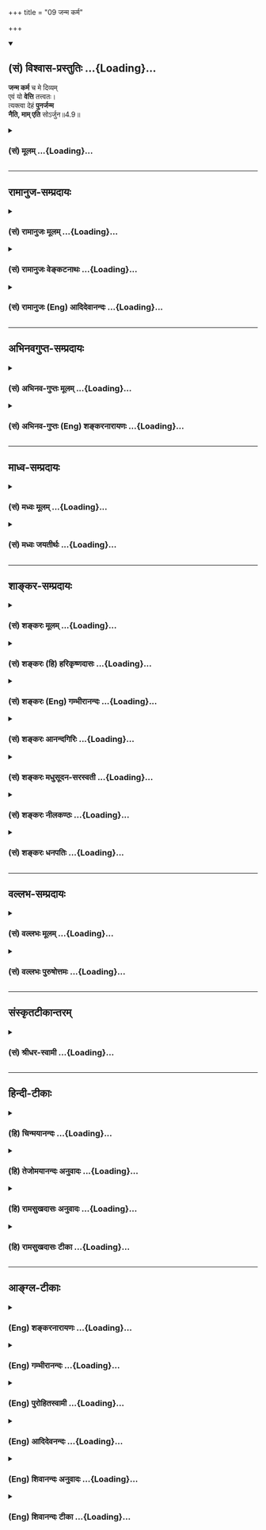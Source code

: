 +++
title = "09 जन्म कर्म"

+++
<div class="js_include" newlevelforh1="2" title="(सं) विश्वास-प्रस्तुतिः" unfilled url="/mahAbhAratam/vyAsaH/shlokashaH/06-bhIShma-parva/03-bhagavad-gItA-parva/saMskRtam/vishvAsa-prastutiH/04_jnAna-yogaH_brahmArp/09_janma_karma.md">
<details open><summary><h2>(सं) विश्वास-प्रस्तुतिः ...{Loading}...</h2></summary>

**जन्म कर्म** च मे दिव्यम्  
एवं यो **वेत्ति** तत्त्वतः।  
त्यक्त्वा देहं **पुनर्जन्म**  
**नैति, माम् एति** सोऽर्जुन॥4.9॥
</details>
</div>
<div class="js_include collapsed" newlevelforh1="3" title="(सं) मूलम्" unfilled url="/mahAbhAratam/vyAsaH/shlokashaH/06-bhIShma-parva/03-bhagavad-gItA-parva/saMskRtam/mUlam/04_jnAna-yogaH_brahmArp/09_janma_karma.md">
<details><summary><h3>(सं) मूलम् ...{Loading}...</h3></summary>

जन्म कर्म च मे दिव्यमेवं यो वेत्ति तत्त्वतः।  
त्यक्त्वा देहं पुनर्जन्म नैति मामेति सोऽर्जुन।।4.9।।
</details>
</div>


_________________
## रामानुज-सम्प्रदायः
<div class="js_include collapsed" newlevelforh1="3" title="(सं) रामानुजः मूलम्" unfilled url="/mahAbhAratam/vyAsaH/shlokashaH/06-bhIShma-parva/03-bhagavad-gItA-parva/saMskRtam/rAmAnujaH/mUlam/04_jnAna-yogaH_brahmArp/09_janma_karma.md">
<details><summary><h3>(सं) रामानुजः मूलम् ...{Loading}...</h3></summary>

।।4.9।। एवं कर्ममूलभूतहेयत्रिगुणप्रकृतिसंसर्गरूपजन्मरहितस्य
सर्वेश्वरत्वसर्वज्ञत्वसत्यसंकल्पत्वादिसमस्तकल्याणगुणोपेतस्य
साधुपरित्राणमत्समाश्रयणैकप्रयोजनं दिव्यम् अप्राकृतं मदसाधारणं मम
**जन्म** चेष्टितं **च तत्त्वतः यो वेत्ति स** वर्तमानं **देहं** परित्यज्य
**पुनः जन्म न एति माम् एव
प्राप्नोति। मदीयदिव्यजन्मचेष्टितयाथात्म्यविज्ञानेन
विध्वस्तसमस्तमत्समाश्रयणविरोधिपाप्मा अस्मिन् एव जन्मनि यथोदितप्रकारेण
माम् आश्रित्य मदेकप्रियो मदेकचित्तो माम् एव प्राप्नोति। तद् आह**

</details>
</div>
<div class="js_include collapsed" newlevelforh1="3" title="(सं) रामानुजः वेङ्कटनाथः" unfilled url="/mahAbhAratam/vyAsaH/shlokashaH/06-bhIShma-parva/03-bhagavad-gItA-parva/saMskRtam/rAmAnujaH/venkaTanAthaH/04_jnAna-yogaH_brahmArp/09_janma_karma.md">
<details><summary><h3>(सं) रामानुजः वेङ्कटनाथः ...{Loading}...</h3></summary>

  
  
।।4.9।। प्रासङ्गिकस्यावतारयाथात्म्यकथनस्य परमप्रकृतमोक्षोपयोगित्वमुच्यते
जन्म कर्म इति श्लोकेन। एवमिति अजोऽपि 4।6
इत्यादिनोक्तप्रकारेणेत्यर्थः। दिव्यं
इत्यस्यैवार्थःअप्राकृतमिति। मदसाधारणमित्यनेन बहु स्यां प्रजायेय
छां.उ.6।2।3तै.आ.6।2 इत्युक्तजन्मव्यवच्छेदः।
वह्न्यौष्ण्यवद्धर्मिग्राहकप्रमाणसिद्धः पदार्थान्तरेष्वदृष्टश्च प्रकारो न
तर्कबाध्य इति भावः। जन्म कर्म च मे दिव्यम् इत्युक्ते जन्मवत्तद्धेतुभूतं
पुण्यमपि किमस्ति। इति शङ्काव्युदासायचेष्टितमिति व्याख्यातम्। तत्त्वत इति
संशयविपर्ययरहितमित्यर्थः। देहं परित्यज्य इत्युक्ते
प्रारब्धकर्मपर्यवसानदेहं परित्यज्येति साधारणप्रतीतिः स्यात्
तद्व्यवच्छेदाय वर्तमानदेहं परित्यज्येत्युक्तम्। एतच्चयो वेत्ति स
पुनर्जन्म नैति इति वेदितृत्वावस्थापेक्षया
पुनर्जन्मप्रतिषेधात्फलितम्। पुनर्जन्म नैति इत्यनेन
विरोधिनिवृत्तिरुच्यतेमामेति इतीष्टप्राप्तिः। न केवलं
विरोधिनिवृत्तिमात्रेण स्वात्मानन्दानुभवमात्रम्
अपित्ववताररहस्यज्ञानवान्मामेव प्राप्नोतीत्यवधारणार्थः। ननु वर्तमानदेहं
परित्यज्येत्याद्ययुक्तम् प्रारब्धकर्मावसाने हि मोक्षः शारीरके निर्णीतः
प्रारब्धस्य च कर्मणः कियन्ति जन्मानि साध्यानीति न नियमः
व्यासादिष्वनियमदर्शनात्। न च जन्मकर्मज्ञानमात्रान्मोक्षः
दीर्घकालनैरन्तर्यादरसेवनीयदुष्करतरकर्मज्ञानानुगृहीतोपासनशास्त्रार्थनैरर्थक्यप्रसङ्गादित्यत्राह
मदीयेति। दिव्यजन्मचेष्टितज्ञानेनोपासनविरोधिनां समस्तानां पापानां
निवृत्तत्त्वादस्मिन्नेव जन्मनि
जन्मान्तरारम्भकपापांशप्रशमनसमर्थपुष्कलोपासननिष्पत्तेर्न
जन्मान्तरपरिग्रहः। स्मरन्ति चविनिष्पन्नसमाधिस्तु मुक्तिं तत्रैव जन्मनि
वि.पु.6।7।35 इति। एवं चोपासनपौष्कल्यहेतुतयाऽस्याभिधानात् परम्परया
मोक्षसाधनत्वमिति नोपासनशास्त्रवैयर्थ्यमिति भावः। यथोदितप्रकारेण
मामाश्रित्येति पुष्कलध्यानावस्थोच्यते। मदेकप्रिय इति तु
भक्तिरूपापन्नतोक्तिः। अहमेक एव प्रियः प्रीतिविषयो यस्य स
मदेकप्रियःप्रियो हि ज्ञानिनोऽत्यर्थमहम् 7।17 इति वक्ष्यते। एतेन
पुरुषार्थान्तरनिष्ठव्यवच्छेदः। मेदकचित्त इति समाध्यवस्था। मय्येकस्मिन्नेव
चित्तं यस्य स मदेकचित्तः।  
  

</details>
</div>
<div class="js_include collapsed" newlevelforh1="3" title="(सं) रामानुजः (Eng) आदिदेवानन्दः" unfilled url="/mahAbhAratam/vyAsaH/shlokashaH/06-bhIShma-parva/03-bhagavad-gItA-parva/saMskRtam/rAmAnujaH/english/AdidevAnandaH/04_jnAna-yogaH_brahmArp/09_janma_karma.md">
<details><summary><h3>(सं) रामानुजः (Eng) आदिदेवानन्दः ...{Loading}...</h3></summary>

4.9 He who knows truly My life and actions, super-natural and special to Me, which are intended solely for the protection of the good and to enable them to take refuge in Me, - Me who am devoid of birth, unlike ordinary beings whose birth is caused by Karma associated with Prakrti and its three Gunas producing the evil of bondage, and who is endowed with auspicious attributes such as Lordship over all, omniscience,
infallible will etc., - such a person after abandoning the present body will never be born, but will reach Me only. By true knowledge of My divine birth and acts, all his sins that stand in his way of taking refuge in Me are destroyed. In this birth itself, resorting to Me in the manner already described, and loving Me and concentrating on Me alone,
he reaches Me. Sri Krsna speaks of the same thing:

</details>
</div>


_________________
## अभिनवगुप्त-सम्प्रदायः
<div class="js_include collapsed" newlevelforh1="3" title="(सं) अभिनव-गुप्तः मूलम्" unfilled url="/mahAbhAratam/vyAsaH/shlokashaH/06-bhIShma-parva/03-bhagavad-gItA-parva/saMskRtam/abhinava-guptaH/mUlam/04_jnAna-yogaH_brahmArp/09_janma_karma.md">
<details><summary><h3>(सं) अभिनव-गुप्तः मूलम् ...{Loading}...</h3></summary>

।।4.5 4.9।। बहूनि इत्यादि अर्जुन इत्यन्तम्। श्रीभगवान् किल
पूर्णषाड्गुण्यत्वात् शरीरसंपर्कमात्ररहितोऽपि स्थितिकारित्वात् कारुणिकतया
आत्मांशं सृजति। आत्मा पूर्णषाड्गुण्यः अंशः उपकारकत्वेन अप्रधानभूतो +++(N
omit अ)+++ यत्र तत् आत्मांशं शरीरं गृह्णाति इत्यर्थः। अत एवास्य जन्म
दिव्यम् यत आत्ममायया योगप्रज्ञया स्वस्वातन्त्रयशक्त्या +++(omits स्व)+++
आरब्धम् न कर्मभिः। कर्मापि दिव्यम् फलदानासमर्थत्वात्। यश्चैवमेतत्तत्त्वं
वेत्ति आत्मन्यप्येवमेव मन्यते सोऽवश्यं भगवद्वासुदेवतत्त्वं जानाति।

</details>
</div>
<div class="js_include collapsed" newlevelforh1="3" title="(सं) अभिनव-गुप्तः (Eng) शङ्करनारायणः" unfilled url="/mahAbhAratam/vyAsaH/shlokashaH/06-bhIShma-parva/03-bhagavad-gItA-parva/saMskRtam/abhinava-guptaH/english/shankaranArAyaNaH/04_jnAna-yogaH_brahmArp/09_janma_karma.md">
<details><summary><h3>(सं) अभिनव-गुप्तः (Eng) शङ्करनारायणः ...{Loading}...</h3></summary>

4.5-9 Bahuni etc. upto Arjuna. Indeed the Bhagavat is Himself devoid of
all bodily connections on account of His having the group of the 'six
attributes' in toto. Yet, out of His nature of stabilising \[the
universe\], and out of compassion, He sends forth (or creates) that is
which the Self is secondary. The meaning is this : He takes hold of a
body, in which the Self, with the group of 'six alities' in full,
remains secondary because of Its role as a helper of the body. On
account of this, His birth is divine. For, it has been created not by
the results of actions, but by His own Trick-of-Illusion, by the highest
knowledge of Yoga, and by the energy of Freedom of His own. His action
too is divine, as it is incabable of yielding fruits \[for Him\].
Whosoever knows this truth in this manner i.e., realises in his own Self
also in this manner, he necessarily understands the Bhagavat Vasudeva
beng.

</details>
</div>


_________________
## माध्व-सम्प्रदायः
<div class="js_include collapsed" newlevelforh1="3" title="(सं) मध्वः मूलम्" unfilled url="/mahAbhAratam/vyAsaH/shlokashaH/06-bhIShma-parva/03-bhagavad-gItA-parva/saMskRtam/madhvaH/mUlam/04_jnAna-yogaH_brahmArp/09_janma_karma.md">
<details><summary><h3>(सं) मध्वः मूलम् ...{Loading}...</h3></summary>

।।4.9।। पृथङ्मुक्त्युक्तिर्हि सर्वज्ञानि(न)नियमदर्शनार्थम्। न तु
तावन्मात्रेण मुक्तिरित्युक्तम् 3।20। वेदाद्युक्तं तु सर्वं यो
ज्ञात्वोपास्ते सदा हि माम्। तस्यैव दर्शनपथं यामि नान्यस्य कस्यचित्
इत्युक्तेश्च महाकौर्मे। अत्रोक्तस्यैतज्ज्ञात्वैव जन्म नैतीति गतिः।
इतरवाक्यानां नान्या गतिः। नान्यस्य कस्यचिदिति विशेषणात् तत्त्वत इति
विशेषणाच्च सर्वं ज्ञानमापतति। यत्रैवं भवति तत्र तत्त्वत इति विशेषणे न
विरोधः। उक्तं च एकं च तत्त्वतो ज्ञातुं विना सर्वज्ञतां नरः। न समर्थो
महेन्द्रोऽपि तस्मात्सर्वत्र जिज्ञसेत् इति स्कान्दे।

</details>
</div>
<div class="js_include collapsed" newlevelforh1="3" title="(सं) मध्वः जयतीर्थः" unfilled url="/mahAbhAratam/vyAsaH/shlokashaH/06-bhIShma-parva/03-bhagavad-gItA-parva/saMskRtam/madhvaH/jayatIrthaH/04_jnAna-yogaH_brahmArp/09_janma_karma.md">
<details><summary><h3>(सं) मध्वः जयतीर्थः ...{Loading}...</h3></summary>

।।4.9।।**जन्म कर्म चे**ति। भगवज्जन्मादिज्ञानमात्रेण मुक्तिरुच्यत इति
प्रतीतिनिरासायाह **पृथगि**ति। एकदेशज्ञानेनेत्यर्थः।
दर्शनार्थमुपलक्षणार्थम्। यथाप्रतीत एवार्थः किं न स्यात् इत्यत आह **न
त्वि**ति उक्तं तृतीये। प्रमाणान्तरं चाह **वेदादी**ति।
वाक्यत्वाविशेषादेतस्य गीताबाधकत्वं कुतः इत्यतः
सावकाशत्वनिरवकाशत्वाभ्यामित्याह **अत्रे**ति।
अयोगव्यवच्छेदमात्रपरत्वमित्यर्थः। एतच्च पूर्वोक्तादर्थान्तरमिति ज्ञेयम्।
इतरवाक्यान्यधिकारिविशेषापेक्षया सावकाशानीति कुतो नान्या गतिः इत्यत आह
**ने**ति। विशेषणात् पक्षान्तरव्यवच्छेदात्। इतोऽप्यत्र
सर्वज्ञानमङ्गीकार्यमित्याह **तत्त्वत** इति। आपतति
इत्यनेनार्थापत्तिमभिप्रैति। एतमेवन्यायमन्यप्राप्यमतिदिशति **यत्रे**ति।
एवं भवति सर्वज्ञाने प्रमितेऽप्येकदेशज्ञानोक्तिर्भवति। तत्त्वतो ज्ञानं
कथं सर्वज्ञतामाक्षिपतीत्यत आह **उक्तं चे**ति। जिज्ञसेत् जिज्ञासेत।
अन्यत्रापिएको भावस्तत्त्वतो येन दृष्टः सर्वे भावास्तत्त्वतस्तेन दृष्टाः
इति। सर्वत्र सार्वज्ञं यथाशक्ति विवक्षितमित्यवधेयम्।

</details>
</div>


_________________
## शाङ्कर-सम्प्रदायः
<div class="js_include collapsed" newlevelforh1="3" title="(सं) शङ्करः मूलम्" unfilled url="/mahAbhAratam/vyAsaH/shlokashaH/06-bhIShma-parva/03-bhagavad-gItA-parva/saMskRtam/shankaraH/mUlam/04_jnAna-yogaH_brahmArp/09_janma_karma.md">
<details><summary><h3>(सं) शङ्करः मूलम् ...{Loading}...</h3></summary>

।।4.9।। **जन्म** मायारूपं **कर्म च** साधूनां परित्राणादि **मे** मम
**दिव्यम्** अप्राकृतम् ऐश्वरम् **एवं** यथोक्तं **यः वेत्ति तत्त्वतः**
तत्त्वेन यथावत् **त्यक्त्वा देहम्** इमं **पुनर्जन्म** पुनरुत्पत्तिं न
**एति** न प्राप्नोति। **माम् एति** आगच्छति सः मुच्यते हे **अर्जुन**।। नैष
मोक्षमार्ग इदानीं प्रवृत्तः किं तर्हि पूर्वमपि

</details>
</div>
<div class="js_include collapsed" newlevelforh1="3" title="(सं) शङ्करः (हि) हरिकृष्णदासः" unfilled url="/mahAbhAratam/vyAsaH/shlokashaH/06-bhIShma-parva/03-bhagavad-gItA-parva/saMskRtam/shankaraH/hindI/harikRShNadAsaH/04_jnAna-yogaH_brahmArp/09_janma_karma.md">
<details><summary><h3>(सं) शङ्करः (हि) हरिकृष्णदासः ...{Loading}...</h3></summary>

।।4.9।। वह मेरा मायामय जन्म और साधुरक्षण आदि कर्म दिव्य हैं अर्थात्
अलौकिक हैं यानी केवल ईश्वरशक्तिसे ही होनेवाले हैं। इस प्रकार जो तत्त्वसे
यथार्थ जानता है। हे अर्जुन वह इस शरीरको छोड़कर पुनर्जन्म अर्थात् पुनः
उत्पत्तिको प्राप्त नहीं होता ( बल्कि ) मेरे पास आ जाता है अर्थात् मुक्त
हो जाता है।

</details>
</div>
<div class="js_include collapsed" newlevelforh1="3" title="(सं) शङ्करः (Eng) गम्भीरानन्दः" unfilled url="/mahAbhAratam/vyAsaH/shlokashaH/06-bhIShma-parva/03-bhagavad-gItA-parva/saMskRtam/shankaraH/english/gambhIrAnandaH/04_jnAna-yogaH_brahmArp/09_janma_karma.md">
<details><summary><h3>(सं) शङ्करः (Eng) गम्भीरानन्दः ...{Loading}...</h3></summary>

4.9 Yah, he who; evam, thus, as described; vetti, knows tattvatah,
truly, as they are in reality; that divyam, divine, supernatural; janma,
birth, which is a form of Maya; ca karma, and actions, such as
protection of the pious, etc.; mama, of Mine; na eti, does not get;
punarjanma, rirth; tyaktva, after casting off; this deham, body. Sah,
he; eti, attains, comes to; mam, Me-he gets Liberated, O Arjuna. This
path of Liberation has not been opened recently. What then; Even in
earlier days-

</details>
</div>
<div class="js_include collapsed" newlevelforh1="3" title="(सं) शङ्करः आनन्दगिरिः" unfilled url="/mahAbhAratam/vyAsaH/shlokashaH/06-bhIShma-parva/03-bhagavad-gItA-parva/saMskRtam/shankaraH/AnandagiriH/04_jnAna-yogaH_brahmArp/09_janma_karma.md">
<details><summary><h3>(सं) शङ्करः आनन्दगिरिः ...{Loading}...</h3></summary>

।।4.9।। मायामयमीश्वरस्य जन्म न वास्तवं तस्यैव च जगत्परिपालनं कर्म
नान्यस्येति जानतः श्रेयोवाप्तिं दर्शयन् विपक्षे प्रत्यवायं सूचयति
**तज्जन्मेत्यादिना।** यथोक्तं मायामयं कल्पितमिति यावत् वेदनस्य
यथावत्त्वं वेद्यस्य जन्मादेरुक्तरूपानतिवर्तित्वम्। यदि पुनर्भगवतो
वास्तवं जन्म साधुजनपरिपालनादि चान्यस्यैव कर्म क्षत्रियस्येति विवक्ष्यते
तदा तत्त्वापरिज्ञानप्रयुक्तो जन्मादिः संसारो दुर्वारः स्यादिति भावः।

</details>
</div>
<div class="js_include collapsed" newlevelforh1="3" title="(सं) शङ्करः मधुसूदन-सरस्वती" unfilled url="/mahAbhAratam/vyAsaH/shlokashaH/06-bhIShma-parva/03-bhagavad-gItA-parva/saMskRtam/shankaraH/madhusUdana-sarasvatI/04_jnAna-yogaH_brahmArp/09_janma_karma.md">
<details><summary><h3>(सं) शङ्करः मधुसूदन-सरस्वती ...{Loading}...</h3></summary>

।।4.9।। जन्म नित्यसिद्धस्यैव मम सच्चिदानन्दघनस्य लीलया तथानुकरणं कर्म च
धर्मसंस्थापनेन जगत्परिपालनं मे मम नित्यसिद्धेश्वरस्य दिव्यमप्राकृतमन्यैः
कर्तुमशक्यमीश्वरस्यैवासाधारणम्। एवमजोऽपि सन्नित्यादिना प्रतिपादितं यो
वेत्ति तत्त्वतो भ्रमनिवर्तनेन। मूढैर्हि मनुष्यत्वभ्रान्त्या भगवतोऽपि
गर्भवासादिरूपमेव जन्म स्वभोगार्थमेव कर्मेत्यारोपितं परमार्थतः
शुद्धसच्चिदानन्दघनरूपत्वाज्ञानेन तदपनुद्य अजस्यापि मायया
जन्मानुकरणमकर्तुरपि परानुग्रहाय कर्मानुकरणमित्येव यो वेत्ति स आत्मनोऽपि
तत्त्वस्फुरणात् त्यक्त्वा देहमिमं पुनर्जन्म नैति किंतु मां भगवन्तं
वासुदेवमेव सच्चिदानन्दघनमेति। संसारान्मुच्यत इत्यर्थः। हे अर्जुन।

</details>
</div>
<div class="js_include collapsed" newlevelforh1="3" title="(सं) शङ्करः नीलकण्ठः" unfilled url="/mahAbhAratam/vyAsaH/shlokashaH/06-bhIShma-parva/03-bhagavad-gItA-parva/saMskRtam/shankaraH/nIlakaNThaH/04_jnAna-yogaH_brahmArp/09_janma_karma.md">
<details><summary><h3>(सं) शङ्करः नीलकण्ठः ...{Loading}...</h3></summary>

।।4.9।। जन्म मायामयम् कर्म साधुत्राणम् दिव्यमप्राकृतं यो वेत्ति स
त्यक्त्वा देहं पुनर्जन्म न प्राप्नोति किंतु मामेति मामेव प्राप्नोति।
एतेन भगवतो जन्मानि कर्माणि च भगवत्प्राप्तिकामेन गेयानीति दर्शितम्।

</details>
</div>
<div class="js_include collapsed" newlevelforh1="3" title="(सं) शङ्करः धनपतिः" unfilled url="/mahAbhAratam/vyAsaH/shlokashaH/06-bhIShma-parva/03-bhagavad-gItA-parva/saMskRtam/shankaraH/dhanapatiH/04_jnAna-yogaH_brahmArp/09_janma_karma.md">
<details><summary><h3>(सं) शङ्करः धनपतिः ...{Loading}...</h3></summary>

।।4.9।। जन्म मायिकम्। कर्म साधुपरित्राणादि। मम परमेश्वरस्यैश्वरमप्राकृतं
यस्तत्त्वतो वेत्ति स देहं त्यक्त्वा पुनरुत्पत्तिं न प्राप्नोति किंतु मां
परमात्मानमेति। मुच्यत इत्यर्थः। अर्जुनेति संबोधयन्
मज्जन्मकर्मतत्त्वज्ञानशोधितत्वंपदस्तत्पदाभेदं लब्ध्वा मुच्यत इति सूचयति।

</details>
</div>


_________________
## वल्लभ-सम्प्रदायः
<div class="js_include collapsed" newlevelforh1="3" title="(सं) वल्लभः मूलम्" unfilled url="/mahAbhAratam/vyAsaH/shlokashaH/06-bhIShma-parva/03-bhagavad-gItA-parva/saMskRtam/vallabhaH/mUlam/04_jnAna-yogaH_brahmArp/09_janma_karma.md">
<details><summary><h3>(सं) वल्लभः मूलम् ...{Loading}...</h3></summary>

।।4.9।। किञ्च उत्पत्तिस्त्रिधा। यथोक्तंवैष्णवतन्त्रेअनित्ये जननं नित्ये
परिच्छिन्ने समागमः। नित्यापरिच्छिन्नतनौ प्राकट्यं चेति सा त्रिधा इति।
अतो न ममायं सम्भवः प्राकृतस्येव कर्म वा मायिकं किन्त्वैच्छिकं
दिव्यमित्याशयेन स्वजन्मकर्मणां ज्ञाने फलमाह जन्मकर्मेति। जन्मन इह
प्रादुर्भावार्थकत्वाद्दिव्यत्वं किं पुनर्वपुषः कर्म च तथा दिव्यमलौकिकं
तत्त्वतो यो वेत्ति सोऽपि जन्मफलं प्राप्य प्राकृतं देहं
त्यक्त्वाऽर्थादलोकसम्बन्धिसच्चिदानन्दमयस्वरूपं प्राप्य पुनर्जन्म नैति
किन्तु मामेतीत्यर्थः। अत्र केचित् जन्ममूलदेहस्य भगवति
प्राकृतत्वमभ्युपगच्छन्ति तदसत् तत्र देहदेहिविभागाभावात्।
पाञ्चभौतिकत्वजन्यत्वनियमस्य प्राकृतविषयत्वादप्राकृते
यथाश्रुतीच्छाविषयत्वेन तत्सिद्धिः।
अन्यथाज्ञानेच्छादीनामनित्यत्वनियमान्नित्यज्ञानादिकमपि वाद्यभिमतं न तत्र
सिद्ध्येत्। ननु ज्ञानादिभिरेव जगत्कर्तृत्वोपपत्तौ प्रत्यक्षबाधाच्च
किमित्यानन्यमयदेहोऽभ्युपेयः इति चेत् न कर्तृत्वनिर्वाहार्थमेव
व्याप्तिबलेन नित्यज्ञानवत्तथाविधदेहस्वीकारात् नित्यापरिच्छिन्नतनोः
प्राकट्यस्यैव जन्मत्वेन जन्यत्वाभावात्। आनन्दाद्ध्येव नित्यं
विज्ञानमानन्दं ब्रह्म बृ.उ.3।9।28 स यथा सैन्धवघनः
बृ.उ.4।5।13आनन्दमयोऽभ्यासात् ब्र.सू.1।1।12 आह चतन्मात्रं
आनन्दमात्रकरपादमुखोदरादिः इत्यादिश्रुतिन्यायपुराणवाक्यैः पूर्ण एव
देहेन्द्रियप्राणान्तःकरणात्मस्वरूप एव सदानन्दरूपो ज्ञानरूपः पुरुषोत्तमः
नत्वात्ममात्रमिति निर्बाधमुपैहि। ननु तथाप्यानन्दत्वदेहवत्त्वयोर्विरोध
इति चेत् न स्वस्वाधिकरणे प्रमाणैरेकत्रोभयोः सिद्ध्यसिद्धिभ्यां वा
विरोधाभावात्। तथाप्यानन्दस्य धर्मिरूपत्वे कथं धर्मरूपत्वम् इति चेत् न स
यथा सैन्धवघनः यः सर्वज्ञः मुं.उ.1।9 इति श्रुतिभ्यां
ज्ञानरूपत्वज्ञानाधारवदानन्दरूपत्वतदाधारत्वयोरविरोधात्।
विरुद्धधर्माश्रयत्वाच्चानन्दादिमत्त्वमिति दिक्। एतेन यस्तत्र
परिदृश्यमानरूपः स एव साक्षात्स्वेच्छातनुरानन्दमयः पुरुषोत्तमो नान्य इति
यथाभूतार्थोपदेष्टृभगवद्वाक्यादवसेयम्। पुरुषोत्तम एवायं
स्वैश्वर्याद्यक्षरात्मकम्। विरुद्धधर्माश्रयणं स्वीयविश्वासपूर्त्तये।
क्वचित् क्वचिद्दर्शयति प्रभुर्गोपालनन्दनः।
निगमप्रतिपाद्यात्मदृश्यमानवपुर्हरिः। विशेषस्तूत्तरत्र स्पष्टीभविष्यति।

</details>
</div>
<div class="js_include collapsed" newlevelforh1="3" title="(सं) वल्लभः पुरुषोत्तमः" unfilled url="/mahAbhAratam/vyAsaH/shlokashaH/06-bhIShma-parva/03-bhagavad-gItA-parva/saMskRtam/vallabhaH/puruShottamaH/04_jnAna-yogaH_brahmArp/09_janma_karma.md">
<details><summary><h3>(सं) वल्लभः पुरुषोत्तमः ...{Loading}...</h3></summary>

  
  
।।4.9।। तदेव विवृण्वन्ति जन्म कर्म चेति। मे जन्म प्राकट्यं कर्म क्रिया
दिव्यं क्रीडात्मकम्। अहं लीलार्थं प्रकटो भवामीत्यर्थः। लीलायां
क्रियमाणायां कालीयदमनादिरूपकर्मभिः साधूनां भक्तानां रक्षा भवतीति भावः।
यतो मत्प्राकट्यं क्रीडार्थं तत एवं यो वेत्ति स तत्त्वतो देहं त्यक्त्वा
लीलायां सेवार्थसृष्टदेहेन सेवां कृत्वा तदसामर्थ्ये देहं त्यक्त्वा हे
अर्जुन पुनर्जन्म लौकिकं पूर्ववन्नैति न प्राप्नोति। मामेति मां
प्राप्नोति। प्रकर्षेणाप्नोति अलौकिकदेहेन लीलायामिति भावः। अत एव
मामित्युक्तं न तु मत्पदं मद्भावं वा एतादृशस्य दुर्लभत्वात्स
इत्येकवचनमुक्तम्।  
  

</details>
</div>


_________________
## संस्कृतटीकान्तरम्
<div class="js_include collapsed" newlevelforh1="3" title="(सं) श्रीधर-स्वामी" unfilled url="/mahAbhAratam/vyAsaH/shlokashaH/06-bhIShma-parva/03-bhagavad-gItA-parva/saMskRtam/shrIdhara-svAmI/04_jnAna-yogaH_brahmArp/09_janma_karma.md">
<details><summary><h3>(सं) श्रीधर-स्वामी ...{Loading}...</h3></summary>

।।4.9।। एवंविधानामीश्व रजन्मकर्मणां ज्ञाने फलमाह **जन्मकर्मेति।** मे जन्म
स्वेच्छाकृतं कर्म च धर्मपालनरूपं दिव्यमलौकिकं तत्त्वतः
परानुग्रहार्थमेवेति यो वेत्ति स देहाभिमानं त्यक्त्वा पुनर्जन्म नैति न
प्राप्नोति किंतु मामेव प्राप्नोति।

</details>
</div>


_________________
## हिन्दी-टीकाः
<div class="js_include collapsed" newlevelforh1="3" title="(हि) चिन्मयानन्दः" unfilled url="/mahAbhAratam/vyAsaH/shlokashaH/06-bhIShma-parva/03-bhagavad-gItA-parva/hindI/chinmayAnandaH/04_jnAna-yogaH_brahmArp/09_janma_karma.md">
<details><summary><h3>(हि) चिन्मयानन्दः ...{Loading}...</h3></summary>

।।4.9।। अवतार कैसे होता है तथा उसका प्रयोजन भी बताने के पश्चात्
श्रीकृष्ण यहाँ कहते हैं कि जो पुरुष उनके दिव्य जन्म और कर्म को तत्त्वत
जानता है वह सब बन्धनों से मुक्त होकर परमात्मस्वरूप बन जाता है। तत्त्वत
शब्द से यह स्पष्ट किया गया है कि इसे केवल बुद्धि के स्तर पर जानना नहीं
है वरन् यह अनुभव करना है कि अपने ही हृदय में किस प्रकार परमात्मा का
अवतरण होता है। आज निसन्देह ही हम एक पशु के समान जी रहे हैं परन्तु जब कभी
हम निस्वार्थ इच्छा से प्रेरित हुए कर्म करते हैं उस समय परमात्मा की ही
दिव्य क्षमता हमारे कर्मों में झलकती है। इस श्लोक में सूक्ष्म संकेत यह भी
है कि आत्मविकास के लिये भगवान् के आनन्दरूप की उपासना करना निराकार आत्मा
के ध्यान के समान ही प्रभावकारी है। कुछ वेदान्त विचारक ऐसे भी हैं जो
भगवान् के सगुणसाकार होने की कल्पना को स्वीकार नहीं करते। अत वे अवतार को
भी नहीं मानते। वास्तव में यह युक्तियुक्त नहीं है। पूरी लगन से जो पुरुष
साधना करता है वह सगुण अथवा निर्गुण उपासना के द्वारा लक्ष्य को प्राप्त कर
लेता है। यहाँ उस पूर्णत्व की स्थिति का संकेत किया गया है जिसे प्राप्त
करके जीव का पुनर्जन्म नहीं होता। वैदिक साहित्य में अनेक स्थानों पर इसका
संकेत अमृतत्त्व शब्द से किया गया है तो दूसरे स्थानों पर पुनर्जन्म के
अभाव के रूप में। ऐसा प्रतीत होता है मानो पहले लोग मृत्यु से डरते थे
इसलिये पूर्णत्व की स्थिति मे उसका अभाव बताया गया है। अन्य विचारकों ने यह
अनुभव किया होगा कि मृत्यु से अधिक दुखदायी जन्म है क्योकि उसके पश्चात्
दुखों की एक शृंखला प्रारम्भ हो जाती है। अत मोक्ष का लक्षण पुनर्जन्म का
अभाव कहा गया है। जिनका जन्म होता हैउसी का नाश भी होता है इस कारण
अमृतत्त्व और पुनर्जन्म के अभाव से पूर्णत्व की स्थिति का ही संकेत किया
गया है। तथापि दूसरे शब्द से विचारकों की परिपक्वता स्पष्ट दृष्टिगोचर होती
है। यह मोक्षमार्ग केवल वर्तमान में ही प्रवृत्त नहीं हुआ बल्कि प्राचीनकाल
में भी अनेक साधकों ने इसका अनुसरण किया था राग भय और क्रोध से रहित मन्मय
(मेरे में स्थिति वाले) मेरे शरण हुए बहुत से पुरुष ज्ञानरूप तप से पवित्र
हुए मेरे स्वरूप को प्राप्त

</details>
</div>
<div class="js_include collapsed" newlevelforh1="3" title="(हि) तेजोमयानन्दः अनुवादः" unfilled url="/mahAbhAratam/vyAsaH/shlokashaH/06-bhIShma-parva/03-bhagavad-gItA-parva/hindI/tejomayAnandaH/anuvAdaH/04_jnAna-yogaH_brahmArp/09_janma_karma.md">
<details><summary><h3>(हि) तेजोमयानन्दः अनुवादः ...{Loading}...</h3></summary>

।।4.9।। हे अर्जुन ! मेरा जन्म और कर्म दिव्य है, इस प्रकार जो पुरुष
तत्त्वत: जानता है, वह शरीर को त्यागकर फिर जन्म को नहीं प्राप्त होता;
वह मुझे ही प्राप्त होता है।।

</details>
</div>
<div class="js_include collapsed" newlevelforh1="3" title="(हि) रामसुखदासः अनुवादः" unfilled url="/mahAbhAratam/vyAsaH/shlokashaH/06-bhIShma-parva/03-bhagavad-gItA-parva/hindI/rAmasukhadAsaH/anuvAdaH/04_jnAna-yogaH_brahmArp/09_janma_karma.md">
<details><summary><h3>(हि) रामसुखदासः अनुवादः ...{Loading}...</h3></summary>

।।4.9।। हे अर्जुन ! मेरे जन्म और कर्म दिव्य हैं। इस प्रकार (मेरे जन्म और
कर्मको) जो मनुष्य तत्त्वसे जान लेता अर्थात् दृढ़तापूर्वक मान लेता है, वह
शरीरका त्याग करके पुनर्जन्मको प्राप्त नहीं होता, प्रत्युत मुझे प्राप्त
होता है।

</details>
</div>
<div class="js_include collapsed" newlevelforh1="3" title="(हि) रामसुखदासः टीका" unfilled url="/mahAbhAratam/vyAsaH/shlokashaH/06-bhIShma-parva/03-bhagavad-gItA-parva/hindI/rAmasukhadAsaH/TIkA/04_jnAna-yogaH_brahmArp/09_janma_karma.md">
<details><summary><h3>(हि) रामसुखदासः टीका ...{Loading}...</h3></summary>

4.9।।***व्याख्या--*'जन्म कर्म च मे दिव्यम्'--**भगवान् जन्म-मृत्युसे
सर्वथा अतीत--अजन्मा और अविनाशी हैं। उनका मनुष्यरूपमें अवतार साधारण
मनुष्योंकी तरह नहीं होता। वे कृपापूर्वक मात्र जीवोंका हित करनेके लिये
स्वतन्त्रतापूर्वक मनुष्य आदिके रूपमें जन्म-धारणकी लीला करते हैं। उनका
जन्म कर्मोंके परवश नहीं होता। वे अपनी इच्छासे ही शरीर धारण करते हैं
**(टिप्पणी प₀ 226)**। भगवान्का साकार विग्रह जीवोंके शरीरोंकी तरह
हाड़-मांसका नहीं होता। जीवोंके शरीर तो पाप-पुण्यमय, अनित्य, रोगग्रस्त,
लौकिक, विकारी, पाञ्चभौतिक और रज-वीर्यसे उत्पन्न होनेवाले होते हैं, पर
भगवान्के विग्रह पाप-पुण्यसे रहित, नित्य, अनामय, अलौकिक, विकाररहित, परम
दिव्य और प्रकट होनेवाले होते हैं। अन्य जीवोंकी अपेक्षा तो देवताओंके शरीर
भी दिव्य होते हैं, पर भगवान्का शरीर उनसे भी अत्यन्त विलक्षण होता है,
जिसका देवतालोग भी सदा ही दर्शन चाहते रहते हैं (गीता 11। 52)। भगवान् जब
श्रीराम तथा श्रीकृष्णके रूपमें इस पृथ्वीपर आये तब वे माता कौसल्या और
देवकीके गर्भसे उत्पन्न नहीं हुए। पहले उन्हें अपने शङ्ख-चक्र-गदा-पद्मधारी
स्वरूपका दर्शन देकर फिर वे माताकी प्रार्थनापर बालरूपमें लीला करने लगे।
भगवान् श्रीरामके लिये गोस्वामी तुलसीदासजी कहते हैं--

</details>
</div>


_________________
## आङ्ग्ल-टीकाः
<div class="js_include collapsed" newlevelforh1="3" title="(Eng) शङ्करनारायणः" unfilled url="/mahAbhAratam/vyAsaH/shlokashaH/06-bhIShma-parva/03-bhagavad-gItA-parva/english/shankaranArAyaNaH/04_jnAna-yogaH_brahmArp/09_janma_karma.md">
<details><summary><h3>(Eng) शङ्करनारायणः ...{Loading}...</h3></summary>

4.9. Whosoever knows thus correctly the divine birth and action of Mine,
he, on abandoning the body does not go to rirth, \[but\] goes to Me, O Arjuna !

</details>
</div>
<div class="js_include collapsed" newlevelforh1="3" title="(Eng) गम्भीरानन्दः" unfilled url="/mahAbhAratam/vyAsaH/shlokashaH/06-bhIShma-parva/03-bhagavad-gItA-parva/english/gambhIrAnandaH/04_jnAna-yogaH_brahmArp/09_janma_karma.md">
<details><summary><h3>(Eng) गम्भीरानन्दः ...{Loading}...</h3></summary>

4.9 He who thus knows truly the divine birth and actions of Mine does not get rirth after casting off the body. He attains Me, O Arjuna.

</details>
</div>
<div class="js_include collapsed" newlevelforh1="3" title="(Eng) पुरोहितस्वामी" unfilled url="/mahAbhAratam/vyAsaH/shlokashaH/06-bhIShma-parva/03-bhagavad-gItA-parva/english/purohitasvAmI/04_jnAna-yogaH_brahmArp/09_janma_karma.md">
<details><summary><h3>(Eng) पुरोहितस्वामी ...{Loading}...</h3></summary>

4.9 He who realises the divine truth concerning My birth and life is not born again; and when he leaves his body, he becomes one with Me.

</details>
</div>
<div class="js_include collapsed" newlevelforh1="3" title="(Eng) आदिदेवनन्दः" unfilled url="/mahAbhAratam/vyAsaH/shlokashaH/06-bhIShma-parva/03-bhagavad-gItA-parva/english/AdidevanandaH/04_jnAna-yogaH_brahmArp/09_janma_karma.md">
<details><summary><h3>(Eng) आदिदेवनन्दः ...{Loading}...</h3></summary>

4.9 He who thus knows in truth My divine birth and actions does not get rirth after leaving the body; he will come to Me, O Arjuna.

</details>
</div>
<div class="js_include collapsed" newlevelforh1="3" title="(Eng) शिवानन्दः अनुवादः" unfilled url="/mahAbhAratam/vyAsaH/shlokashaH/06-bhIShma-parva/03-bhagavad-gItA-parva/english/shivAnandaH/anuvAdaH/04_jnAna-yogaH_brahmArp/09_janma_karma.md">
<details><summary><h3>(Eng) शिवानन्दः अनुवादः ...{Loading}...</h3></summary>

4.9 He who thus know, in their true light, My divine birth and action,
having abandoned the body, is not born again, he comes to Me, O Arjuna.

</details>
</div>
<div class="js_include collapsed" newlevelforh1="3" title="(Eng) शिवानन्दः टीका" unfilled url="/mahAbhAratam/vyAsaH/shlokashaH/06-bhIShma-parva/03-bhagavad-gItA-parva/english/shivAnandaH/TIkA/04_jnAna-yogaH_brahmArp/09_janma_karma.md">
<details><summary><h3>(Eng) शिवानन्दः टीका ...{Loading}...</h3></summary>

4.9 जन्म birth; कर्म action; च and; मे My; दिव्यम् divine; एवम् thus; यः
who; वेत्ति knows; तत्त्वतः in true light; त्यक्त्वा having abandoned;
देहम् the body; पुनः again; जन्म birth; नः not; एति gets; माम् to Me;
एति comes; सः he; अर्जुन O Arjuna.Commentary The Lord; though apparently born; is always beyond birth and death though apparently active for firmly establishing righteousness; He is ever beyond all actions. He who knows this is never born again. He attains knowledge of the Self and becomes liberated while living.The birth of the Lord is an illusion. It is Aprakrita (beyond the pale of Nature). It is divine. It is peculiar to the Lord. Though He appears in human form; His body is Chinmaya (full of consciousness; not inert matter as are human bodies composed of the five elements).

</details>
</div>
